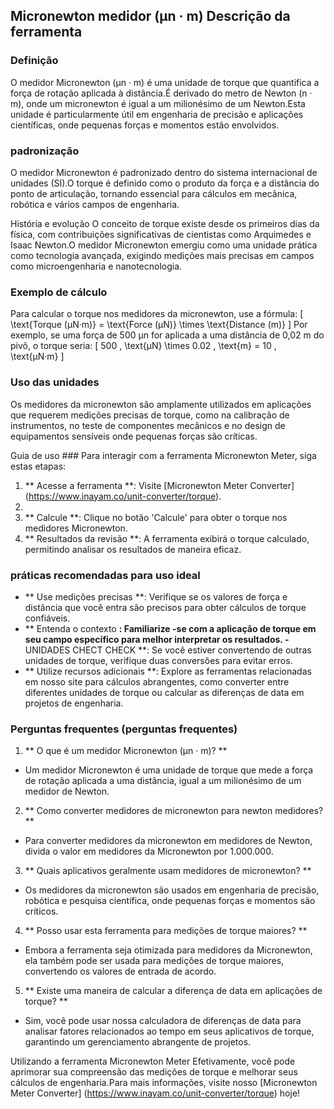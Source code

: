 ## Micronewton medidor (µn · m) Descrição da ferramenta

### Definição
O medidor Micronewton (µn · m) é uma unidade de torque que quantifica a força de rotação aplicada à distância.É derivado do metro de Newton (n · m), onde um micronewton é igual a um milionésimo de um Newton.Esta unidade é particularmente útil em engenharia de precisão e aplicações científicas, onde pequenas forças e momentos estão envolvidos.

### padronização
O medidor Micronewton é padronizado dentro do sistema internacional de unidades (SI).O torque é definido como o produto da força e a distância do ponto de articulação, tornando essencial para cálculos em mecânica, robótica e vários campos de engenharia.

História e evolução
O conceito de torque existe desde os primeiros dias da física, com contribuições significativas de cientistas como Arquimedes e Isaac Newton.O medidor Micronewton emergiu como uma unidade prática como tecnologia avançada, exigindo medições mais precisas em campos como microengenharia e nanotecnologia.

### Exemplo de cálculo
Para calcular o torque nos medidores da micronewton, use a fórmula:
\[ \text{Torque (µN·m)} = \text{Force (µN)} \times \text{Distance (m)} \]
Por exemplo, se uma força de 500 µn for aplicada a uma distância de 0,02 m do pivô, o torque seria:
\[ 500 \, \text{µN} \times 0.02 \, \text{m} = 10 \, \text{µN·m} \]

### Uso das unidades
Os medidores da micronewton são amplamente utilizados em aplicações que requerem medições precisas de torque, como na calibração de instrumentos, no teste de componentes mecânicos e no design de equipamentos sensíveis onde pequenas forças são críticas.

Guia de uso ###
Para interagir com a ferramenta Micronewton Meter, siga estas etapas:
1. ** Acesse a ferramenta **: Visite [Micronewton Meter Converter] (https://www.inayam.co/unit-converter/torque).
2.
3. ** Calcule **: Clique no botão 'Calcule' para obter o torque nos medidores Micronewton.
4. ** Resultados da revisão **: A ferramenta exibirá o torque calculado, permitindo analisar os resultados de maneira eficaz.

### práticas recomendadas para uso ideal
- ** Use medições precisas **: Verifique se os valores de força e distância que você entra são precisos para obter cálculos de torque confiáveis.
- ** Entenda o contexto **: Familiarize -se com a aplicação de torque em seu campo específico para melhor interpretar os resultados.
-** UNIDADES CHECT CHECK **: Se você estiver convertendo de outras unidades de torque, verifique duas conversões para evitar erros.
- ** Utilize recursos adicionais **: Explore as ferramentas relacionadas em nosso site para cálculos abrangentes, como converter entre diferentes unidades de torque ou calcular as diferenças de data em projetos de engenharia.

### Perguntas frequentes (perguntas frequentes)

1. ** O que é um medidor Micronewton (µn · m)? **
- Um medidor Micronewton é uma unidade de torque que mede a força de rotação aplicada a uma distância, igual a um milionésimo de um medidor de Newton.

2. ** Como converter medidores de micronewton para newton medidores? **
- Para converter medidores da micronewton em medidores de Newton, divida o valor em medidores da Micronewton por 1.000.000.

3. ** Quais aplicativos geralmente usam medidores de micronewton? **
- Os medidores da micronewton são usados ​​em engenharia de precisão, robótica e pesquisa científica, onde pequenas forças e momentos são críticos.

4. ** Posso usar esta ferramenta para medições de torque maiores? **
- Embora a ferramenta seja otimizada para medidores da Micronewton, ela também pode ser usada para medições de torque maiores, convertendo os valores de entrada de acordo.

5. ** Existe uma maneira de calcular a diferença de data em aplicações de torque? **
- Sim, você pode usar nossa calculadora de diferenças de data para analisar fatores relacionados ao tempo em seus aplicativos de torque, garantindo um gerenciamento abrangente de projetos.

Utilizando a ferramenta Micronewton Meter Efetivamente, você pode aprimorar sua compreensão das medições de torque e melhorar seus cálculos de engenharia.Para mais informações, visite nosso [Micronewton Meter Converter] (https://www.inayam.co/unit-converter/torque) hoje!